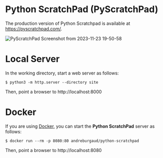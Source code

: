 # Python ScratchPad (PyScratchPad)

The production version of Python Scratchpad is available at https://pyscratchpad.com/.

![PyScratchPad Screenshot from 2023-11-23 19-50-58](https://github.com/andreburgaud/python-scratchpad/assets/6396088/027e4fbb-cbc8-4284-9c32-823797c60a58)

# Local Server

In the working directory, start a web server as follows:

```
$ python3 -m http.server --directory site
```

Then, point a browser to http://localhost:8000

# Docker

If you are using [Docker](https://www.docker.com/), you can start the **Python ScratchPad** server as follows:

```
$ docker run --rm -p 8080:80 andreburgaud/python-scratchpad
```

Then, point a browser to http://localhost:8080

